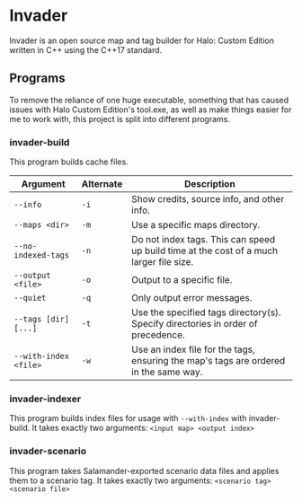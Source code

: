 # Invader

Invader is an open source map and tag builder for Halo: Custom Edition written in C++ using the C++17 standard.

## Programs

To remove the reliance of one huge executable, something that has caused issues with Halo Custom Edition's tool.exe, as
well as make things easier for me to work with, this project is split into different programs.

### invader-build

This program builds cache files.

| Argument | Alternate | Description |
| --- | --- | --- |
| `--info` | `-i` | Show credits, source info, and other info. |
| `--maps <dir>` | `-m` | Use a specific maps directory. |
| `--no-indexed-tags` | `-n` | Do not index tags. This can speed up build time at the cost of a much larger file size. |
| `--output <file>` | `-o` | Output to a specific file. |
| `--quiet` | `-q` | Only output error messages. |
| `--tags [dir] [...]` | `-t` | Use the specified tags directory(s). Specify directories in order of precedence. |
| `--with-index <file>` | `-w` | Use an index file for the tags, ensuring the map's tags are ordered in the same way. |

### invader-indexer

This program builds index files for usage with `--with-index` with invader-build. It takes exactly two arguments:
`<input map> <output index>`

### invader-scenario

This program takes Salamander-exported scenario data files and applies them to a scenario tag. It takes exactly two
arguments: `<scenario tag> <scenario file>`
